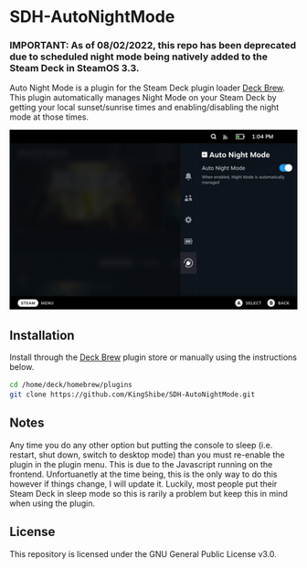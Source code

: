 # SDH-AutoNightMode

### IMPORTANT: As of 08/02/2022, this repo has been deprecated due to scheduled night mode being natively added to the Steam Deck in SteamOS 3.3.

Auto Night Mode is a plugin for the Steam Deck plugin loader [Deck Brew](https://github.com/SteamDeckHomebrew/PluginLoader). This plugin automatically manages Night Mode on your Steam Deck by getting your local sunset/sunrise times and enabling/disabling the night mode at those times.

![AutoNightModeScreenshot](./resources/autonightmode.png)

## Installation

Install through the [Deck Brew](https://beta.deckbrew.xyz/) plugin store or manually using the instructions below.

```bash
cd /home/deck/homebrew/plugins
git clone https://github.com/KingShibe/SDH-AutoNightMode.git
```

## Notes

Any time you do any other option but putting the console to sleep (i.e. restart, shut down, switch to desktop mode) than you must re-enable the plugin in the plugin menu. This is due to the Javascript running on the frontend. Unfortuanetly at the time being, this is the only way to do this however if things change, I will update it. Luckily, most people put their Steam Deck in sleep mode so this is rarily a problem but keep this in mind when using the plugin.

## License

This repository is licensed under the GNU General Public License v3.0.
